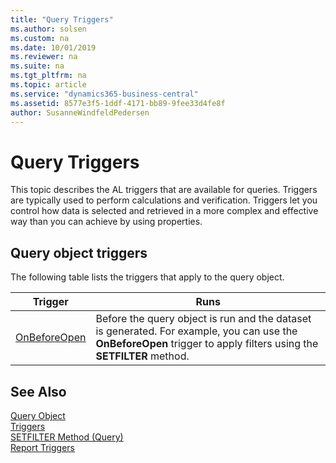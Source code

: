 ```yaml
---
title: "Query Triggers"
ms.author: solsen
ms.custom: na
ms.date: 10/01/2019
ms.reviewer: na
ms.suite: na
ms.tgt_pltfrm: na
ms.topic: article
ms.service: "dynamics365-business-central"
ms.assetid: 8577e3f5-1ddf-4171-bb89-9fee33d4fe8f
author: SusanneWindfeldPedersen
---
```


# Query Triggers
This topic describes the AL triggers that are available for queries. Triggers are typically used to perform calculations and verification. Triggers let you control how data is selected and retrieved in a more complex and effective way than you can achieve by using properties.  

## Query object triggers  
 The following table lists the triggers that apply to the query object.  

|Trigger|Runs|  
|-------------|--------------|  
|[OnBeforeOpen](devenv-onbeforeopen-trigger.md)|Before the query object is run and the dataset is generated. For example, you can use the **OnBeforeOpen** trigger to apply filters using the **SETFILTER** method.|  

## See Also  
[Query Object](../devenv-query-object.md)  
[Triggers](devenv-triggers.md)  
[SETFILTER Method (Query)](../methods/devenv-setfilter-method-query.md)  
[Report Triggers](devenv-report-triggers.md)  
